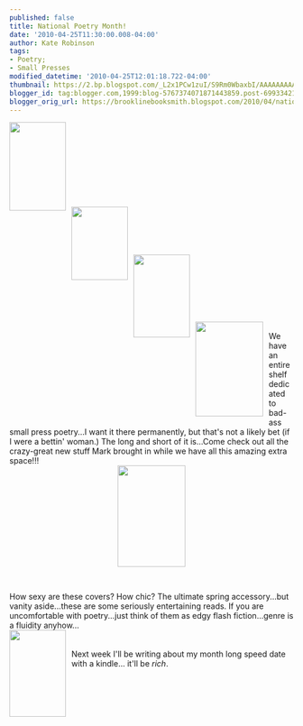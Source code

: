 ```yaml
---
published: false
title: National Poetry Month!
date: '2010-04-25T11:30:00.008-04:00'
author: Kate Robinson
tags:
- Poetry;
- Small Presses
modified_datetime: '2010-04-25T12:01:18.722-04:00'
thumbnail: https://2.bp.blogspot.com/_L2x1PCw1zuI/S9Rm0WbaxbI/AAAAAAAAADo/0GZKwX9t3Tk/s72-c/tn9781933517438.jpg
blogger_id: tag:blogger.com,1999:blog-5767374071871443859.post-6993342169453130171
blogger_orig_url: https://brooklinebooksmith.blogspot.com/2010/04/national-poetry-month.html
---
```


<a href="https://2.bp.blogspot.com/_L2x1PCw1zuI/S9Rm0WbaxbI/AAAAAAAAADo/0GZKwX9t3Tk/s1600/tn9781933517438.jpg"><img style="MARGIN: 0px 10px 10px 0px; WIDTH: 100px; FLOAT: left; HEIGHT: 157px; CURSOR: hand" id="BLOGGER_PHOTO_ID_5464105297467065778" border="0" alt="" src="https://2.bp.blogspot.com/_L2x1PCw1zuI/S9Rm0WbaxbI/AAAAAAAAADo/0GZKwX9t3Tk/s320/tn9781933517438.jpg" /></a><br /><div><br /><br /><div><br /><br /><br /><div><br /><br /><a href="https://1.bp.blogspot.com/_L2x1PCw1zuI/S9RjvBv2TEI/AAAAAAAAADg/Y71iYwNEQzw/s1600/tn9781931236706.jpg"><img style="MARGIN: 0px 10px 10px 0px; WIDTH: 100px; FLOAT: left; HEIGHT: 130px; CURSOR: hand" id="BLOGGER_PHOTO_ID_5464101907481381954" border="0" alt="" src="https://1.bp.blogspot.com/_L2x1PCw1zuI/S9RjvBv2TEI/AAAAAAAAADg/Y71iYwNEQzw/s320/tn9781931236706.jpg" /></a><br /><br /><div><br /><br /><br /><a href="https://3.bp.blogspot.com/_L2x1PCw1zuI/S9RjjleypfI/AAAAAAAAADY/pp81LRqnhFQ/s1600/tn9780981522739.jpg"><img style="MARGIN: 0px 10px 10px 0px; WIDTH: 100px; FLOAT: left; HEIGHT: 147px; CURSOR: hand" id="BLOGGER_PHOTO_ID_5464101710915085810" border="0" alt="" src="https://3.bp.blogspot.com/_L2x1PCw1zuI/S9RjjleypfI/AAAAAAAAADY/pp81LRqnhFQ/s320/tn9780981522739.jpg" /></a><br /><br /><div><br /><br /><br /><br /><br /></div><a href="https://2.bp.blogspot.com/_L2x1PCw1zuI/S9Rikgjh6PI/AAAAAAAAADI/q1EHlvthQ_w/s1600/nox.jpg"><img style="MARGIN: 0px 10px 10px 0px; WIDTH: 120px; FLOAT: left; HEIGHT: 168px; CURSOR: hand" id="BLOGGER_PHOTO_ID_5464100627261024498" border="0" alt="" src="https://2.bp.blogspot.com/_L2x1PCw1zuI/S9Rikgjh6PI/AAAAAAAAADI/q1EHlvthQ_w/s320/nox.jpg" /></a><br /><div>We have an entire shelf dedicated to bad-ass small press poetry...I want it there permanently, but that's not a likely bet (if I were a <span id="SPELLING_ERROR_0" class="blsp-spelling-error">bettin</span>' woman.) The long and short of it is...Come check out all the crazy-great new stuff Mark brought in while we have all this amazing extra space!!!</div><img style="TEXT-ALIGN: center; MARGIN: 0px auto 10px; WIDTH: 120px; DISPLAY: block; HEIGHT: 180px; CURSOR: hand" id="BLOGGER_PHOTO_ID_5464100526508408146" border="0" alt="" src="https://3.bp.blogspot.com/_L2x1PCw1zuI/S9RiepOO_VI/AAAAAAAAADA/SF3rnjJvQDI/s320/cover.jpg" /><br /><br />How sexy are these covers? How chic? The ultimate spring accessory...but vanity aside...these are some seriously entertaining reads. If you are uncomfortable with poetry...just think of them as edgy flash fiction...genre is a fluidity anyhow...</div><a href="https://1.bp.blogspot.com/_L2x1PCw1zuI/S9RjcXl5BfI/AAAAAAAAADQ/oFBL42OaJQ0/s1600/hjk.jpg"><img style="MARGIN: 0px 10px 10px 0px; WIDTH: 100px; FLOAT: left; HEIGHT: 154px; CURSOR: hand" id="BLOGGER_PHOTO_ID_5464101586927683058" border="0" alt="" src="https://1.bp.blogspot.com/_L2x1PCw1zuI/S9RjcXl5BfI/AAAAAAAAADQ/oFBL42OaJQ0/s320/hjk.jpg" /></a><br /><div></div><br /><div>Next week I'll be writing about my month long speed date with a kindle... it'll be <em>rich</em>.</div><br /><div></div><br /><div></div><br /><div><br /><br /></div><br /><div></div><br /><div><br /><br /><br /><br /></div><br /><div></div><br /><div><br /><br /><br /><br /></div><br /><div></div><br /><div><br /><br /><br /><br /><br /></div><br /><div></div><br /><div><br /><br /><br /><br /><br /></div><br /><div></div><br /><div><br /><br /><br /><br /><br /></div><br /><div></div></div></div></div>